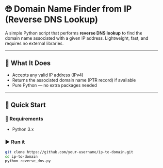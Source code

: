 # 🌐 Domain Name Finder from IP (Reverse DNS Lookup)

A simple Python script that performs **reverse DNS lookup** to find the domain name associated with a given IP address. Lightweight, fast, and requires no external libraries.

---

## 🧠 What It Does

- Accepts any valid IP address (IPv4)
- Returns the associated domain name (PTR record) if available
- Pure Python — no extra packages needed

---

## 🚀 Quick Start

### 🔧 Requirements

- Python 3.x

### ▶️ Run it

```bash
git clone https://github.com/your-username/ip-to-domain.git
cd ip-to-domain
python reverse_dns.py
